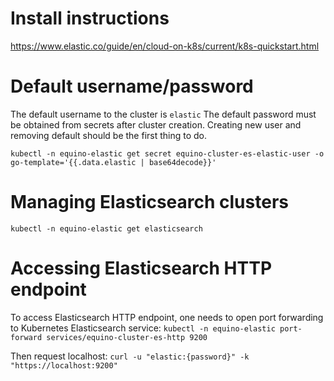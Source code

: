 # Install instructions
https://www.elastic.co/guide/en/cloud-on-k8s/current/k8s-quickstart.html

# Default username/password
The default username to the cluster is `elastic`
The default password must be obtained from secrets after cluster creation.
Creating new user and removing default should be the first thing to do.

`kubectl -n equino-elastic get secret equino-cluster-es-elastic-user -o go-template='{{.data.elastic | base64decode}}'`

# Managing Elasticsearch clusters
`kubectl -n equino-elastic get elasticsearch`

# Accessing Elasticsearch HTTP endpoint
To access Elasticsearch HTTP endpoint, one needs to open port forwarding to Kubernetes Elasticsearch service:
`kubectl -n equino-elastic port-forward services/equino-cluster-es-http 9200`

Then request localhost:
`curl -u "elastic:{password}" -k "https://localhost:9200"`

